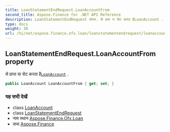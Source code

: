 ```yaml
---
title: LoanStatementEndRequest.LoanAccountFrom
second_title: Aspose.Finance for .NET API Reference
description: LoanStatementEndRequest संपत्त. से प्रप्त य सेट करत हैLoanAccount .
type: docs
weight: 30
url: /hi/net/aspose.finance.ofx.loan/loanstatementendrequest/loanaccountfrom/
---
```

## LoanStatementEndRequest.LoanAccountFrom property

से प्राप्त या सेट करता है[`LoanAccount`](../../../aspose.finance.ofx/loanaccount/) .

```csharp
public LoanAccount LoanAccountFrom { get; set; }
```

### यह सभी देखें

* class [LoanAccount](../../../aspose.finance.ofx/loanaccount/)
* class [LoanStatementEndRequest](../)
* नाम स्थान [Aspose.Finance.Ofx.Loan](../../loanstatementendrequest/)
* सभा [Aspose.Finance](../../../)


